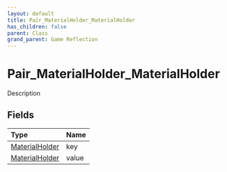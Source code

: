 ```yaml
---
layout: default
title: Pair_MaterialHolder_MaterialHolder
has_children: false
parent: Class
grand_parent: Game Reflection
---
```

# Pair_MaterialHolder_MaterialHolder
Description 

## Fields

| Type | Name |
|:----------|:--------------|
| [MaterialHolder](/riftbreaker-wiki/docs/game-reflection/components/material_holder/) | key |
| [MaterialHolder](/riftbreaker-wiki/docs/game-reflection/components/material_holder/) | value |

